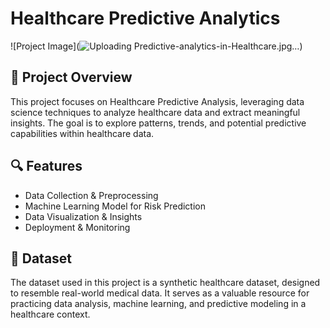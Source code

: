 # Healthcare Predictive Analytics
![Project Image](![Uploading Predictive-analytics-in-Healthcare.jpg…]())

## 📌 Project Overview
This project focuses on Healthcare Predictive Analysis, leveraging data science techniques to analyze healthcare data and extract meaningful insights.
The goal is to explore patterns, trends, and potential predictive capabilities within healthcare data.
## 🔍 Features
- Data Collection & Preprocessing  
- Machine Learning Model for Risk Prediction  
- Data Visualization & Insights  
- Deployment & Monitoring  


## 📂 Dataset
The dataset used in this project is a synthetic healthcare dataset, designed to resemble real-world medical data.
It serves as a valuable resource for practicing data analysis, machine learning, and predictive modeling in a healthcare context.

